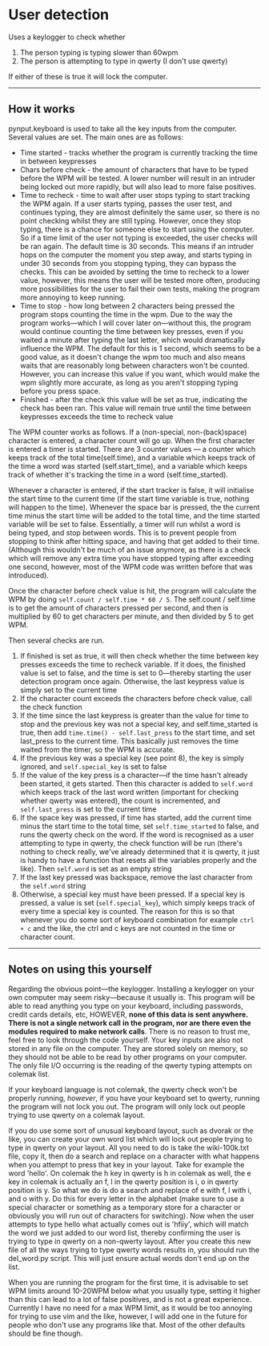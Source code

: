 # User detection
Uses a keylogger to check whether
1. The person typing is typing slower than 60wpm
2. The person is attempting to type in qwerty (I don't use qwerty)

If either of these is true it will lock the computer.

---

## How it works
pynput.keyboard is used to take all the key inputs from the computer.  Several
values are set.  The main ones are as follows:
* Time started - tracks whether the program is currently tracking the time in
between keypresses
* Chars before check - the amount of characters that have to be typed before
the WPM will be tested.  A lower number will result in an intruder being locked
out more rapidly, but will also lead to more false positives.
* Time to recheck - time to wait after user stops typing to start tracking the
WPM again.  If a user starts typing, passes the user test, and continues typing,
they are almost definitely the same user, so there is no point checking whilst
they are still typing.  However, once they stop typing, there is a chance for
someone else to start using the computer.  So if a time limit of the user not
typing is exceeded, the user checks will be ran again.  The default time is
30 seconds.  This means if an intruder hops on the computer the moment you step
away, and starts typing in under 30 seconds from you stopping typing, they can
bypass the checks.  This can be avoided by setting the time to recheck to a
lower value, however, this means the user will be tested more often, producing
more possibilities for the user to fail their own tests, making the program
more annoying to keep running.
* Time to stop - how long between 2 characters being pressed the program stops
counting the time in the wpm.  Due to the way the program works—which I will
cover later on—without this, the program would continue counting the time between
key presses, even if you waited a minute after typing the last letter, which would
dramatically influence the WPM.  The default for this is 1 second, which seems to 
be a good value, as it doesn't change the wpm too much and also means waits that
are reasonably long between characters won't be counted.  However, you can increase
this value if you want, which would make the wpm slightly more accurate, as long
as you aren't stopping typing before you press space.
* Finished - after the check this value will be set as true, indicating the check
has been ran.  This value will remain true until the time between keypresses
exceeds the time to recheck value


The WPM counter works as follows.  If a (non-special, non-(back)space) character is
entered, a character count will go up.  When the first character is entered a timer
is started.  There are 3 counter values — a counter which keeps track of the total
time(self.time), and a variable which keeps track of the time a word was started
(self.start_time), and a variable which keeps track of whether it's tracking the
time in a word (self.time_started).  

Whenever a character is entered, if the start
tracker is false, it will initialise the start time to the current time (if the
start time variable is true, nothing will happen to the time).  Whenever the space
bar is pressed, the the current time minus the start time will be added to the total
time, and the time started variable will be set to false.  Essentially, a timer will
run whilst a word is being typed, and stop between words.  This is to prevent people
from stopping to think after hitting space, and having that get added to their time.
(Although this wouldn't be much of an issue anymore, as there is a check which will
remove any extra time you have stopped typing after exceeding one second, however,
most of the WPM code was written before that was introduced).  

Once the character before check value is hit, the program will calculate the WPM
by doing `self.count / self.time * 60 / 5`.  The self.count / self.time is to get
the amount of characters pressed per second, and then is multiplied by 60 to get
characters per minute, and then divided by 5 to get WPM.


Then several checks are run.
1. If finished is set as true, it will then check whether the time between 
key presses exceeds the time to recheck variable.  If it does, the finished value
is set to false, and the time is set to 0—thereby starting the user detection
program once again.  Otherwise, the last keypress value is simply set to the current
time
2. If the character count exceeds the characters before check value, call the check
function
3. If the time since the last keypress is greater than the value for time to stop
and the previous key was not a special key, and self.time_started is true, then
add `time.time() - self.last_press` to the start time, and set last_press to the
current time.  This basically just removes the time waited from the timer, so the
WPM is accurate.
4. If the previous key was a special key (see point 8), the key is simply ignored,
and `self.special_key` is set to false
5. If the value of the key press is a character—if the time hasn't already been
started, it gets started.  Then this character is added to `self.word` which keeps
track of the last word written (important for checking whether qwerty was entered),
the count is incremented, and `self.last_press` is set to the current time
6. If the space key was pressed, if time has started, add the current time minus
the start time to the total time, set `self.time_started` to false, and runs the 
qwerty check on the word.  If the word is recognised as a user attempting to type
in qwerty, the check function will be run (there's nothing to check really, we've
already determined that it is qwerty, it just is handy to have a function that
resets all the variables properly and the like).  Then `self.word` is set as an
empty string
7. If the last key pressed was backspace, remove the last character from the
`self.word` string
8. Otherwise, a special key must have been pressed.
If a special key is pressed, a value is set (`self.special_key`), which simply
   keeps track of every time a special key is counted.  The reason for this is so that
   whenever you do some sort of keyboard combination for example `ctrl + c` and the
   like, the ctrl and c keys are not counted in the time or character count.


---

## Notes on using this yourself
Regarding the obvious point—the keylogger.  Installing a keylogger on your own
computer may seem risky—because it usually is.  This program will be able to read
anything you type on your keyboard, including passwords, credit cards details, etc,
HOWEVER, **none of this data is sent anywhere.  There is not a single network call**
**in the program, nor are there even the modules required to make network calls**.
There is no reason to trust me, feel free to look through the code yourself.  Your key
inputs are also not stored in any file on the computer.  They are stored solely on
memory, so they should not be able to be read by other programs on your computer.
The only file I/O occurring is the reading of the qwerty typing attempts on colemak
list.

If your keyboard language is not colemak, the qwerty check won't be properly running,
*however*, if you have your keyboard set to qwerty, running the program will not lock
you out.  The program will only lock out people trying to use qwerty on a colemak layout.

If you do use some sort of unusual keyboard layout, such as dvorak or the like, you can
create your own word list which will lock out people trying to type in qwerty on your
layout.  All you need to do is take the wiki-100k.txt file, copy it, then do a search 
and replace on a character with what happens when you attempt to press that key in your
layout.  Take for example the word 'hello'.  On colemak the h key in qwerty is h in colemak
as well, the e key in colemak is actually an f, l in the qwerty position is i, o in
qwerty position is y.  So what we do is do a search and replace of e with f, l with i,
and o with y.  Do this for every letter in the alphabet (make sure to use a special
character or something as a temporary store for a character or obviously you will run out
of characters for switching).  Now when the user attempts to type hello what actually
comes out is 'hfiiy', which will match the word we just added to our word list, thereby
confirming the user is trying to type in qwerty on a non-qwerty layout.  After you
create this new file of all the ways trying to type qwerty words results in, you should
run the del_word.py script.  This will just ensure actual words don't end up on the list.

When you are running the program for the first time, it is advisable to set WPM limits
around 10-20WPM below what you usually type, setting it higher than this can lead to a
lot of false positives, and is not a great experience.  Currently I have no need for a 
max WPM limit, as it would be too annoying for trying to use vim and the like, however,
I will add one in the future for people who don't use any programs like that.  Most of
the other defaults should be fine though.